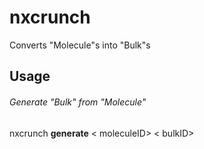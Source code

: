 # nxcrunch
Converts "Molecule"s into "Bulk"s

## Usage

###### Generate "Bulk" from "Molecule"
nxcrunch **generate** < moleculeID> < bulkID>
